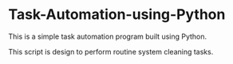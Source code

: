# Task-Automation-using-Python

This is a simple task automation program built using Python.

This script is design to perform routine system cleaning tasks.
